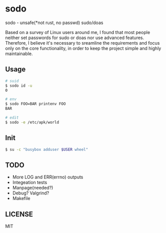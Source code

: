 # sodo

sodo - unsafe(\*not rust, no passwd) sudo/doas

Based on a survey of Linux users around me, I found that most people neither set
passwords for sudo or doas nor use advanced features. Therefore, I believe it's
necessary to sreamline the requirements and focus only on the core functionality,
in order to keep the project simple and highly maintainable.

## Usage

```bash
# suid
$ sodo id -u
0
```

```bash
# env
$ sodo FOO=BAR printenv FOO
BAR
```

```bash
# edit
$ sodo -e /etc/apk/world
```

## Init

```bash
$ su -c "busybox adduser $USER wheel"
```

## TODO

- More LOG and ERR(errno) outputs
- Integeation tests
- Manpage(needed?)
- Debug? Valgrind?
- Makefile

## LICENSE

MIT

